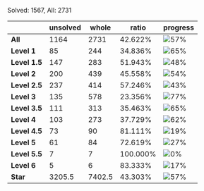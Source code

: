 Solved: 1567, All: 2731

| |unsolved|whole|ratio|progress|
|----|----|----|----|----|
|**All**| 1164 | 2731 | 42.622%| ![57%](https://progress-bar.dev/57?title=All) |
|**Level 1**| 85 | 244 | 34.836%| ![65%](https://progress-bar.dev/65?title=Level+1++)|
|**Level 1.5**| 147 | 283 | 51.943%| ![48%](https://progress-bar.dev/48?title=Level+1.5)|
|**Level 2**| 200 | 439 | 45.558%| ![54%](https://progress-bar.dev/54?title=Level+2++)|
|**Level 2.5**| 237 | 414 | 57.246%| ![43%](https://progress-bar.dev/43?title=Level+2.5)|
|**Level 3**| 135 | 578 | 23.356%| ![77%](https://progress-bar.dev/77?title=Level+3++)|
|**Level 3.5**| 111 | 313 | 35.463%| ![65%](https://progress-bar.dev/65?title=Level+3.5)|
|**Level 4**| 103 | 273 | 37.729%| ![62%](https://progress-bar.dev/62?title=Level+4++)|
|**Level 4.5**| 73 | 90 | 81.111%| ![19%](https://progress-bar.dev/19?title=Level+4.5)|
|**Level 5**| 61 | 84 | 72.619%| ![27%](https://progress-bar.dev/27?title=Level+5++)|
|**Level 5.5**| 7 | 7 | 100.000%| ![0%](https://progress-bar.dev/0?title=Level+5.5)|
|**Level 6**| 5 | 6 | 83.333%| ![17%](https://progress-bar.dev/17?title=Level+6++)|
|**Star**|3205.5 | 7402.5 |43.303%| ![57%](https://progress-bar.dev/57?title=Star) |
